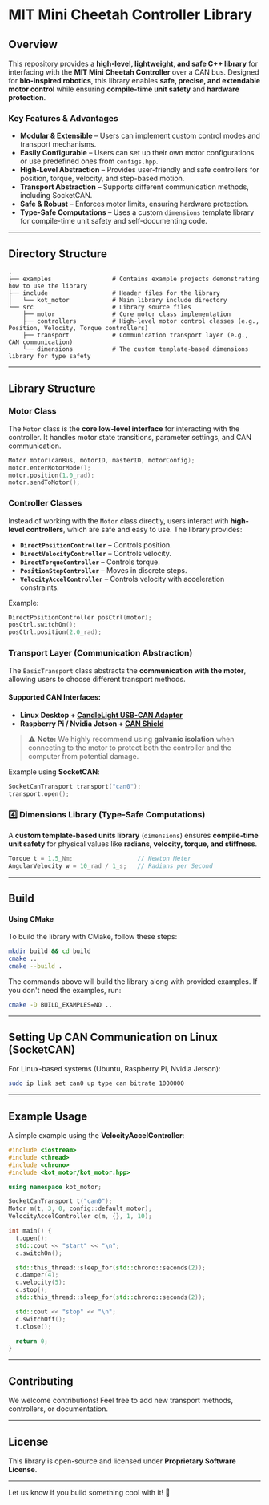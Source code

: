 # MIT Mini Cheetah Controller Library

## Overview

This repository provides a **high-level, lightweight, and safe C++ library** for interfacing with the **MIT Mini Cheetah Controller** over a CAN bus. Designed for **bio-inspired robotics**, this library enables **safe, precise, and extendable motor control** while ensuring **compile-time unit safety** and **hardware protection**.

### Key Features & Advantages

- **Modular & Extensible** – Users can implement custom control modes and transport mechanisms.
- **Easily Configurable** – Users can set up their own motor configurations or use predefined ones from `configs.hpp`.
- **High-Level Abstraction** – Provides user-friendly and safe controllers for position, torque, velocity, and step-based motion.
- **Transport Abstraction** – Supports different communication methods, including SocketCAN.
- **Safe & Robust** – Enforces motor limits, ensuring hardware protection.
- **Type-Safe Computations** – Uses a custom `dimensions` template library for compile-time unit safety and self-documenting code.

---

## Directory Structure

```
.
├── examples                 # Contains example projects demonstrating how to use the library
├── include                  # Header files for the library
│   └── kot_motor            # Main library include directory
└── src                      # Library source files
    ├── motor                # Core motor class implementation
    ├── controllers          # High-level motor control classes (e.g., Position, Velocity, Torque controllers)
    ├── transport            # Communication transport layer (e.g., CAN communication)
    └── dimensions           # The custom template-based dimensions library for type safety
```

---

## Library Structure

### Motor Class

The `Motor` class is the **core low-level interface** for interacting with the controller. It handles motor state transitions, parameter settings, and CAN communication.

```cpp
Motor motor(canBus, motorID, masterID, motorConfig);
motor.enterMotorMode();
motor.position(1.0_rad);
motor.sendToMotor();
```

### Controller Classes

Instead of working with the `Motor` class directly, users interact with **high-level controllers**, which are safe and easy to use. The library provides:

- **`DirectPositionController`** – Controls position.
- **`DirectVelocityController`** – Controls velocity.
- **`DirectTorqueController`** – Controls torque.
- **`PositionStepController`** – Moves in discrete steps.
- **`VelocityAccelController`** – Controls velocity with acceleration constraints.

Example:

```cpp
DirectPositionController posCtrl(motor);
posCtrl.switchOn();
posCtrl.position(2.0_rad);
```

### Transport Layer (Communication Abstraction)

The `BasicTransport` class abstracts the **communication with the motor**, allowing users to choose different transport methods.

#### **Supported CAN Interfaces:**

- **Linux Desktop + [CandleLight USB-CAN Adapter](https://linux-automation.com/en/products/candlelight.html)**
- **Raspberry Pi / Nvidia Jetson + [CAN Shield](https://www.waveshare.com/2-ch-can-hat.htm)**

> ⚠️ **Note:** We highly recommend using **galvanic isolation** when connecting to the motor to protect both the controller and the computer from potential damage.

Example using **SocketCAN**:

```cpp
SocketCanTransport transport("can0");
transport.open();
```

### 4️⃣ **Dimensions Library (Type-Safe Computations)**

A **custom template-based units library** (`dimensions`) ensures **compile-time unit safety** for physical values like **radians, velocity, torque, and stiffness**.

```cpp
Torque t = 1.5_Nm;                  // Newton Meter
AngularVelocity w = 10_rad / 1_s;   // Radians per Second
```

---

## Build

#### Using CMake

To build the library with CMake, follow these steps:

```sh
mkdir build && cd build
cmake ..
cmake --build .
```

The commands above will build the library along with provided examples. If you don't need the examples, run:

```sh
cmake -D BUILD_EXAMPLES=NO ..
```

---

## Setting Up CAN Communication on Linux (SocketCAN)

For Linux-based systems (Ubuntu, Raspberry Pi, Nvidia Jetson):

```sh
sudo ip link set can0 up type can bitrate 1000000
```

---

## Example Usage

A simple example using the **VelocityAccelController**:

```cpp
#include <iostream>
#include <thread>
#include <chrono>
#include <kot_motor/kot_motor.hpp>

using namespace kot_motor;

SocketCanTransport t("can0");
Motor m(t, 3, 0, config::default_motor);
VelocityAccelController c(m, {}, 1, 10);

int main() {
  t.open();
  std::cout << "start" << "\n";
  c.switchOn();

  std::this_thread::sleep_for(std::chrono::seconds(2));
  c.damper(4);
  c.velocity(5);
  c.stop();
  std::this_thread::sleep_for(std::chrono::seconds(2));

  std::cout << "stop" << "\n";
  c.switchOff();
  t.close();

  return 0;
}
```

---

## Contributing

We welcome contributions! Feel free to add new transport methods, controllers, or documentation.

---

## License

This library is open-source and licensed under **Proprietary Software License**.

---

Let us know if you build something cool with it! 🚀


